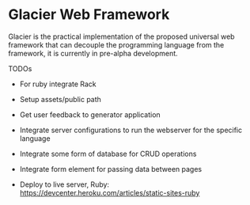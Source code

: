 # Glacier Web Framework

Glacier is the practical implementation of the proposed universal web framework that can decouple the programming language from the framework, it is currently in pre-alpha development.

TODOs

* For ruby integrate Rack

* Setup assets/public path

* Get user feedback to generator application

* Integrate server configurations to run the webserver for the specific language

* Integrate some form of database for CRUD operations

* Integrate form element for passing data between pages

* Deploy to live server, Ruby: https://devcenter.heroku.com/articles/static-sites-ruby